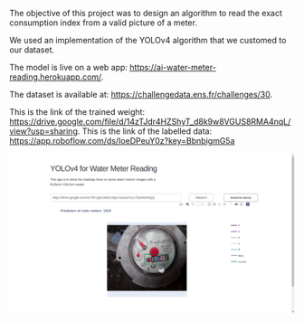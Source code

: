 The objective of this project was to design an algorithm to read the exact consumption index from a valid picture of a meter. 

We used an implementation of the YOLOv4 algorithm that we customed to our dataset.

The model is live on a web app: https://ai-water-meter-reading.herokuapp.com/.

The dataset is available at: https://challengedata.ens.fr/challenges/30.

This is the link of the trained weight: https://drive.google.com/file/d/14zTJdr4HZShyT_d8k9w8VGUS8RMA4nqL/view?usp=sharing.
This is the link of the labelled data: https://app.roboflow.com/ds/IoeDPeuY0z?key=BbnbigmG5a

![Alt text](https://github.com/dnalexen/ai_water_meter_reading/blob/master/Screenshot%20app.png?raw=true?raw=true "Screenshot app")
